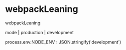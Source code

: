 # webpackLeaning
webpackLeaning


mode | production  | development


process.env.NODE_ENV : JSON.stringify('development')